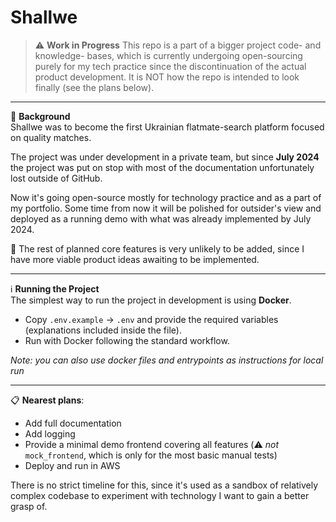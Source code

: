 # Shallwe

> ⚠️ **Work in Progress** This repo is a part of a bigger project code- and knowledge- bases, which is currently undergoing open-sourcing purely for my tech practice since the discontinuation of the actual product development. It is NOT how the repo is intended to look finally (see the plans below).
---

📜 **Background**  
Shallwe was to become the first Ukrainian flatmate-search platform focused on quality matches.

The project was under development in a private team, but since **July 2024** the project was put on stop with most of the documentation unfortunately lost outside of GitHub.  

Now it's going open-source mostly for technology practice and as a part of my portfolio. Some time from now it will be polished for outsider's view and deployed as a running demo with what was already implemented by July 2024.  

🚫 The rest of planned core features is very unlikely to be added, since I have more viable product ideas awaiting to be implemented.

---

ℹ️ **Running the Project**  
The simplest way to run the project in development is using **Docker**.  

- Copy `.env.example` → `.env` and provide the required variables (explanations included inside the file). 
- Run with Docker following the standard workflow.
  
_Note: you can also use docker files and entrypoints as instructions for local run_ 

---
📋 **Nearest plans**:
- Add full documentation
- Add logging
- Provide a minimal demo frontend covering all features (⚠️ *not* `mock_frontend`, which is only for the most basic manual tests)  
- Deploy and run in AWS

There is no strict timeline for this, since it's used as a sandbox of relatively complex codebase to experiment with technology I want to gain a better grasp of.
